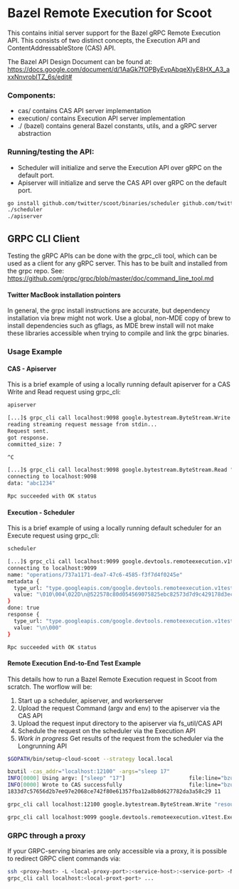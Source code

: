 # Bazel Remote Execution for Scoot

This contains initial server support for the Bazel gRPC Remote Execution API.
This consists of two distinct concepts, the Execution API and ContentAddressableStore (CAS) API.

The Bazel API Design Document can be found at: https://docs.google.com/document/d/1AaGk7fOPByEvpAbqeXIyE8HX_A3_axxNnvroblTZ_6s/edit#

### Components:
* cas/ contains CAS API server implementation
* execution/ contains Execution API server implementation
* ./ (bazel) contains general Bazel constants, utils, and a gRPC server abstraction

### Running/testing the API:
* Scheduler will initialize and serve the Execution API over gRPC on the default port.
* Apiserver will initialize and serve the CAS API over gRPC on the default port.

```sh
go install github.com/twitter/scoot/binaries/scheduler github.com/twitter/scoot/binaries/apiserver
./scheduler
./apiserver
```

## GRPC CLI Client
Testing the gRPC APIs can be done with the grpc_cli tool, which can be used as a client for any gRPC server.
This has to be built and installed from the grpc repo. See:
https://github.com/grpc/grpc/blob/master/doc/command_line_tool.md

#### Twitter MacBook installation pointers
In general, the grpc install instructions are accurate, but dependency installation via brew might not work.
Use a global, non-MDE copy of brew to install dependencies such as gflags, as MDE brew install will not make
these libraries accessible when trying to compile and link the grpc binaries.

### Usage Example
#### CAS - Apiserver
This is a brief example of using a locally running default apiserver for a CAS Write and Read request using grpc_cli:

```sh
apiserver
```

```sh
[...]$ grpc_cli call localhost:9098 google.bytestream.ByteStream.Write "resource_name: 'uploads/123e4567-e89b-12d3-a456-426655440000/blobs/ce58a4479be1d32816ee82e57eae04415dc2bda173fa7b0f11d18aa67856f242/7', write_offset: 0, finish_write: true, data: 'abc1234'"
reading streaming request message from stdin...
Request sent.
got response.
committed_size: 7

^C
```

```sh
[...]$ grpc_cli call localhost:9098 google.bytestream.ByteStream.Read "resource_name: 'blobs/ce58a4479be1d32816ee82e57eae04415dc2bda173fa7b0f11d18aa67856f242/7', read_offset: 0, read_limit: 0"
connecting to localhost:9098
data: "abc1234"

Rpc succeeded with OK status
```

#### Execution - Scheduler
This is a brief example of using a locally running default scheduler for an Execute request using grpc_cli:

```sh
scheduler
```

```sh
[...]$ grpc_cli call localhost:9099 google.devtools.remoteexecution.v1test.Execution.Execute "action: {command_digest: {hash: 'abc123', size_bytes: 0}, input_root_digest: {hash: 'def456', size_bytes: 0}}"
connecting to localhost:9099
name: "operations/737a1171-dea7-47c6-4585-f3f7d4f0245e"
metadata {
  type_url: "type.googleapis.com/google.devtools.remoteexecution.v1test.ExecuteOperationMetadata"
  value: "\010\004\022D\n@522578c80d054569075825ebc82573d7d9c429178d3ecf7a9e276b115fa7837f\020\024"
}
done: true
response {
  type_url: "type.googleapis.com/google.devtools.remoteexecution.v1test.ExecuteResponse"
  value: "\n\000"
}

Rpc succeeded with OK status
```

#### Remote Execution End-to-End Test Example
This details how to run a Bazel Remote Execution request in Scoot from scratch.
The worflow will be:
1. Start up a scheduler, apiserver, and workerserver
2. Upload the request Command (argv and env) to the apiserver via the CAS API
3. Upload the request input directory to the apiserver via fs_util/CAS API
4. Schedule the request on the scheduler via the Execution API
5. _Work in progress_ Get results of the request from the scheduler via the Longrunning API

```sh
$GOPATH/bin/setup-cloud-scoot --strategy local.local
```

```sh
bzutil -cas_addr="localhost:12100" -args="sleep 17"
INFO[0000] Using argv: ["sleep" "17"]                    file:line="bzutil/main.go:44"
INFO[0000] Wrote to CAS successfully                     file:line="bzutil/main.go:73"
1833d7c57656d2b7ee97e2068ce742f80e61357fba12a8b8d627782da3a58c29 11
```

```sh
grpc_cli call localhost:12100 google.bytestream.ByteStream.Write "resource_name: 'uploads/123e4567-e89b-12d3-a456-426655440000/blobs/e3b0c44298fc1c149afbf4c8996fb92427ae41e4649b934ca495991b7852b855/0', write_offset: 0, finish_write: true, data: ''"
```

```sh
grpc_cli call localhost:9099 google.devtools.remoteexecution.v1test.Execution.Execute "action: {command_digest: {hash: '1833d7c57656d2b7ee97e2068ce742f80e61357fba12a8b8d627782da3a58c29', size_bytes: 11}, input_root_digest: {hash: 'e3b0c44298fc1c149afbf4c8996fb92427ae41e4649b934ca495991b7852b855', size_bytes: 0}}"
```

### GRPC through a proxy
If your GRPC-serving binaries are only accessible via a proxy, it is possible to redirect GRPC client commands via:

```sh
ssh <proxy-host> -L <local-proxy-port>:<service-host>:<service-port> -N &
grpc_cli call localhost:<local-proxt-port> ...
```
